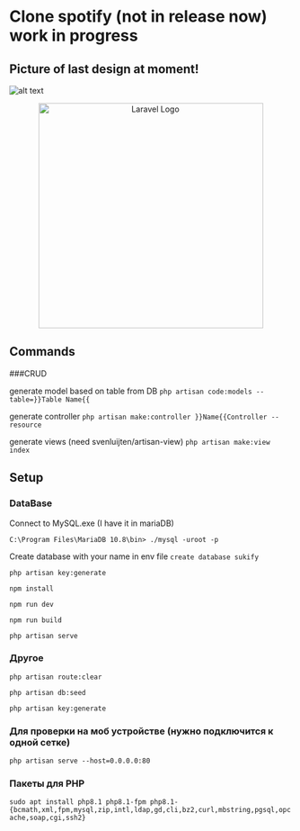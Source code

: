 # Clone spotify (not in release now) work in progress
## Picture of last design at moment!
![alt text](https://user-images.githubusercontent.com/46899953/208583653-b748f261-5d42-4670-8ed7-ab340ec5d54a.png)


<p align="center"><a href="https://laravel.com" target="_blank"><img src="https://raw.githubusercontent.com/laravel/art/master/logo-lockup/5%20SVG/2%20CMYK/1%20Full%20Color/laravel-logolockup-cmyk-red.svg" width="400" alt="Laravel Logo"></a></p>

## Commands
###CRUD

generate model based on table from DB
`php artisan code:models --table=}}Table Name{{`

generate controller
`php artisan make:controller }}Name{{Controller --resource`

generate views (need svenluijten/artisan-view)
`php artisan make:view index`

## Setup
### DataBase

Connect to MySQL.exe (I have it in mariaDB)

`C:\Program Files\MariaDB 10.8\bin> ./mysql -uroot -p`

Create database with your name in env file
`create database sukify`

`php artisan key:generate`

`npm install`

`npm run dev`

`npm run build`

`php artisan serve`

### Другое

`php artisan route:clear`

`php artisan db:seed`

`php artisan key:generate`

### Для проверки на моб устройстве (нужно подключится к одной сетке)

`php artisan serve --host=0.0.0.0:80`

### Пакеты для PHP
`sudo apt install php8.1 php8.1-fpm php8.1-{bcmath,xml,fpm,mysql,zip,intl,ldap,gd,cli,bz2,curl,mbstring,pgsql,opcache,soap,cgi,ssh2}`

